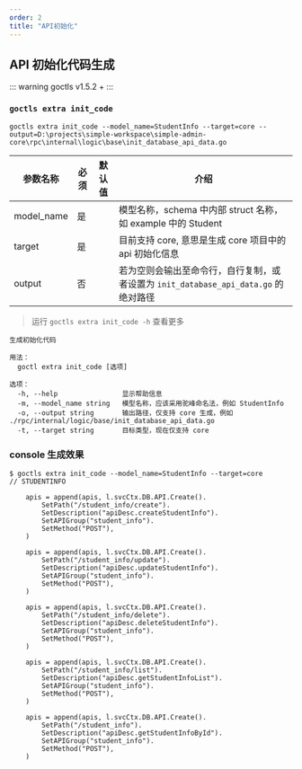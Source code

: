 ```yaml
---
order: 2
title: "API初始化"
---
```


## API 初始化代码生成

::: warning
goctls v1.5.2 +
:::

### `goctls extra init_code`

```shell
goctls extra init_code --model_name=StudentInfo --target=core --output=D:\projects\simple-workspace\simple-admin-core\rpc\internal\logic\base\init_database_api_data.go
```

| 参数名称   | 必须 | 默认值 | 介绍                                                                                |
| ---------- | ---- | ------ | ----------------------------------------------------------------------------------- |
| model_name | 是   |        | 模型名称，schema 中内部 struct 名称，如 example 中的 Student                        |
| target     | 是   |        | 目前支持 core, 意思是生成 core 项目中的 api 初始化信息                              |
| output     | 否   |        | 若为空则会输出至命令行，自行复制，或者设置为 `init_database_api_data.go` 的绝对路径 |

> 运行 `goctls extra init_code -h` 查看更多

```shell
生成初始化代码

用法：
  goctl extra init_code [选项]

选项：
  -h, --help                显示帮助信息
  -m, --model_name string   模型名称，应该采用驼峰命名法，例如 StudentInfo
  -o, --output string       输出路径，仅支持 core 生成，例如 ./rpc/internal/logic/base/init_database_api_data.go
  -t, --target string       目标类型，现在仅支持 core
```

### console 生成效果

```text
$ goctls extra init_code --model_name=StudentInfo --target=core
// STUDENTINFO

    apis = append(apis, l.svcCtx.DB.API.Create().
        SetPath("/student_info/create").
        SetDescription("apiDesc.createStudentInfo").
        SetAPIGroup("student_info").
        SetMethod("POST"),
    )

    apis = append(apis, l.svcCtx.DB.API.Create().
        SetPath("/student_info/update").
        SetDescription("apiDesc.updateStudentInfo").
        SetAPIGroup("student_info").
        SetMethod("POST"),
    )

    apis = append(apis, l.svcCtx.DB.API.Create().
        SetPath("/student_info/delete").
        SetDescription("apiDesc.deleteStudentInfo").
        SetAPIGroup("student_info").
        SetMethod("POST"),
    )

    apis = append(apis, l.svcCtx.DB.API.Create().
        SetPath("/student_info/list").
        SetDescription("apiDesc.getStudentInfoList").
        SetAPIGroup("student_info").
        SetMethod("POST"),
    )

    apis = append(apis, l.svcCtx.DB.API.Create().
        SetPath("/student_info").
        SetDescription("apiDesc.getStudentInfoById").
        SetAPIGroup("student_info").
        SetMethod("POST"),
    )

```
